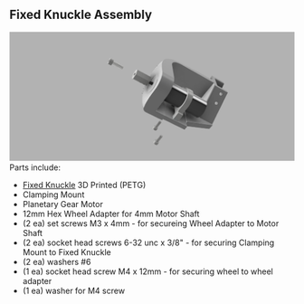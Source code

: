 ## Fixed Knuckle Assembly
![Tire and Wheel](/Images/Fixed_Knuckle_Assy.png?raw=true "Tire and Wheel")
Parts include:
+ [Fixed Knuckle](/3d%20Prints/Fixed%20Knuckle.stl) 3D Printed (PETG)
+ Clamping Mount
+ Planetary Gear Motor
+ 12mm Hex Wheel Adapter for 4mm Motor Shaft
+ (2 ea) set screws M3 x 4mm - for secureing Wheel Adapter to Motor Shaft
+ (2 ea) socket head screws 6-32 unc x 3/8" - for securing Clamping Mount to Fixed Knuckle
+ (2 ea) washers #6 
+ (1 ea) socket head screw M4 x 12mm - for securing wheel to wheel adapter
+ (1 ea) washer for M4 screw

